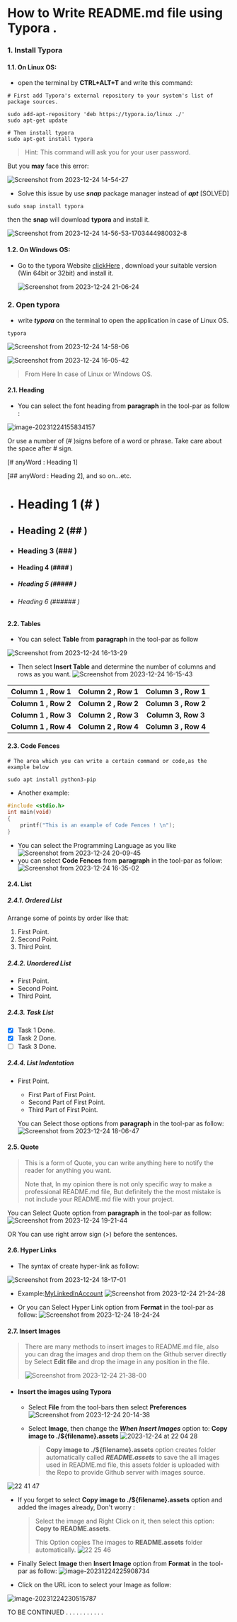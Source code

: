 # How to Write README.md file using Typora .

### 1. Install Typora 

#### 1.1. On Linux OS:

- open the terminal by **CTRL+ALT+T** and write this command:

```
# First add Typora's external repository to your system's list of package sources.

sudo add-apt-repository 'deb https://typora.io/linux ./'
sudo apt-get update

# Then install typora
sudo apt-get install typora
```

> Hint: This command will ask you for your user password.

But you **may** face this error:

![Screenshot from 2023-12-24 14-54-27](https://github.com/anaskhamees/Creat_README.md_Typora/assets/52020047/faae6384-5f8c-402a-9892-00401273fe22)


- Solve this issue by use ***snap*** package manager instead of ***apt***  [SOLVED] 

```
sudo snap install typora
```

then the **snap** will download **typora** and install it.

![Screenshot from 2023-12-24 14-56-53-1703444980032-8](https://github.com/anaskhamees/Creat_README.md_Typora/assets/52020047/d6d4c16d-53b1-4e20-9e12-24b98d6530d1)


#### 1.2. On Windows OS:

- Go to the typora Website [clickHere](https://typora.io/) , download your suitable version (Win 64bit or 32bit) and install it.

  ![Screenshot from 2023-12-24 21-06-24](https://github.com/anaskhamees/Creat_README.md_Typora/assets/52020047/59ae9e3b-b9d2-4199-ad35-168289d06741)


### 2. Open typora 

- write ***typora*** on the terminal to open the application in case of Linux OS.

```
typora
```
![Screenshot from 2023-12-24 14-58-06](https://github.com/anaskhamees/Creat_README.md_Typora/assets/52020047/9e96b168-ea15-44ff-b904-c940840dc410)

![Screenshot from 2023-12-24 16-05-42](https://github.com/anaskhamees/Creat_README.md_Typora/assets/52020047/da00ad44-2f7d-43cb-8c5d-8c0c301816ef)


> From Here In case of Linux or Windows OS.

#### 2.1. Heading 

- You can select the font heading from **paragraph** in the tool-par as follow :

![image-20231224155834157](README.assets/image-20231224155834157.png)

Or use a number of (# )signs before of a word or phrase. Take care about the space after # sign. 

[# anyWord : Heading 1]

[## anyWord : Heading 2], and so on...etc.

- # Heading 1 (# )

- ## Heading 2       (## )

- ### Heading 3           (### )

- #### Heading 4                 (#### )

- ##### Heading 5                          (##### )

- ###### Heading 6                          (###### )

#### 2.2. Tables 

- You can select **Table** from **paragraph** in the tool-par as follow

![Screenshot from 2023-12-24 16-13-29](https://github.com/anaskhamees/Creat_README.md_Typora/assets/52020047/8e3bb8c1-6a09-488d-877a-6d6067633065)

- Then select **Insert Table** and determine the number of columns and rows as you want.
![Screenshot from 2023-12-24 16-15-43](https://github.com/anaskhamees/Creat_README.md_Typora/assets/52020047/657d9336-d387-4525-9a50-c33844f39902)


| **Column 1 , Row 1** | **Column 2 , Row 1** | **Column 3 , Row 1** |
| :------------------: | :------------------: | :------------------: |
| **Column 1 , Row 2** | **Column 2 , Row 2** | **Column 3 , Row 2** |
| **Column 1 , Row 3** | **Column 2 , Row 3** | **Column 3, Row 3**  |
| **Column 1 , Row 4** | **Column 2 , Row 4** | **Column 3 , Row 4** |

#### 2.3. Code Fences

```
# The area which you can write a certain command or code,as the example below
```

```
sudo apt install python3-pip
```

- Another example:

```c
#include <stdio.h>
int main(void)
{
    printf("This is an example of Code Fences ! \n");
}
```
- You can select the Programming Language as you like 
![Screenshot from 2023-12-24 20-09-45](https://github.com/anaskhamees/Creat_README.md_Typora/assets/52020047/b6c0e4ea-d4df-47ac-96cf-f34218ae3b03)
- you can select **Code Fences** from **paragraph** in the tool-par as follow: ![Screenshot from 2023-12-24 16-35-02](https://github.com/anaskhamees/Creat_README.md_Typora/assets/52020047/3aba3591-19fb-45c1-9d28-5b840cd403e0)


#### 2.4.  List

##### 2.4.1. Ordered List 

Arrange some of points by order like that:

1. First Point.
2. Second Point.
3. Third Point.     

##### 2.4.2. Unordered List

- First Point.
- Second Point.
- Third Point. 

##### 2.4.3. Task List

- [x] Task 1 Done.
- [x] Task 2 Done.
- [ ] Task 3 Done.

##### 2.4.4. List Indentation

- First Point.

  - First Part of First Point.
  - Second Part of First Point.
  - Third Part of First Point.

  You can Select those options from **paragraph** in the tool-par as follow:![Screenshot from 2023-12-24 18-06-47](https://github.com/anaskhamees/Creat_README.md_Typora/assets/52020047/cd733c11-784f-406f-ac41-47c8a26a5e25)


#### 2.5. Quote

> This is a form of Quote, you can write anything here to notify the reader for anything you want.
>
> Note that, In my opinion there is not only specific way to make a professional README.md file, But definitely the the most mistake is not include your README.md file with your project.

You can Select Quote option from **paragraph** in the tool-par as follow:
![Screenshot from 2023-12-24 19-21-44](https://github.com/anaskhamees/Creat_README.md_Typora/assets/52020047/c0e0f108-326d-468c-a965-374288628d0c)


OR You can use right arrow sign (>) before the sentences.

#### 2.6. Hyper Links

- The syntax of create hyper-link as follow:
  
![Screenshot from 2023-12-24 18-17-01](https://github.com/anaskhamees/Creat_README.md_Typora/assets/52020047/b9e401c7-e027-45a7-93af-960cd6f3fb60)
  
- Example:[MyLinkedInAccount](https://www.linkedin.com/in/anas-khamees12/) ![Screenshot from 2023-12-24 21-24-28](https://github.com/anaskhamees/Creat_README.md_Typora/assets/52020047/7c8cab03-f561-49bd-a1da-813949495bf1)
  
- Or you can Select Hyper Link option from **Format** in the tool-par as follow:
![Screenshot from 2023-12-24 18-24-24](https://github.com/anaskhamees/Creat_README.md_Typora/assets/52020047/bfaacc9e-6bfe-46c5-b0e0-4f8c7a45ee8b)


#### 2.7. Insert Images

> There are many methods to insert images to README.md file, also you can drag the images and drop them on the Github server directly by Select **Edit file** and drop the image in any position in the file.
>
> ![Screenshot from 2023-12-24 21-38-00](https://github.com/anaskhamees/Creat_README.md_Typora/assets/52020047/7e4348c1-c79c-4200-8d05-355aa86e9728)


- #### Insert the images using Typora

  - Select **File** from the tool-bars then select **Preferences** 
![Screenshot from 2023-12-24 20-14-38](https://github.com/anaskhamees/Creat_README.md_Typora/assets/52020047/9131f1a7-827b-402f-8e6b-9f868e4400f1)

  - Select **Image**, then change the ***When Insert Images*** option to: **Copy image to ./${filename}.assets**
![2023-12-24 at 22 04 28](https://github.com/anaskhamees/Creat_README.md_Typora/assets/52020047/ca308272-7b3c-4103-8121-dd1fd57f1397)

    > **Copy image to ./${filename}.assets** option creates folder automatically called ***README.assets***    to save the all images used in README.md file, this assets folder is uploaded with the Repo to provide Github server with images source.

![22 41 47](https://github.com/anaskhamees/Creat_README.md_Typora/assets/52020047/3d555d6c-af15-4175-b407-149a43253493)


  - If you forget to select **Copy image to ./${filename}.assets**  option and added the images already, Don't worry :

    > Select the image and Right Click on it, then select this option: **Copy to README.assets**.
    >
    > This Option copies The images to **README.assets** folder automatically.
    ![22 25 46](https://github.com/anaskhamees/Creat_README.md_Typora/assets/52020047/fea0efc9-3a27-4ff3-bb17-4f785fdef643)


  - Finally  Select **Image** then **Insert Image** option from **Format** in the tool-par as follow:
  ![image-20231224225908734](https://github.com/anaskhamees/Creat_README.md_Typora/assets/52020047/4a53c41c-d4ff-4972-a5ad-410d98a35c21)


  - Click on the URL icon to select your Image as follow: 

  ![image-20231224230515787](https://github.com/anaskhamees/Creat_README.md_Typora/assets/52020047/dc1a4856-d556-4940-a12d-3dd0828bcb0f)






TO BE CONTINUED   . . . . . . . . . . .
